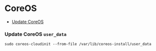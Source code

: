 # CoreOS

* [Update CoreOS](https://coreos.com/os/docs/latest/update-strategies.html)

### Update CoreOS `user_data`

`sudo coreos-cloudinit --from-file /var/lib/coreos-install/user_data`

